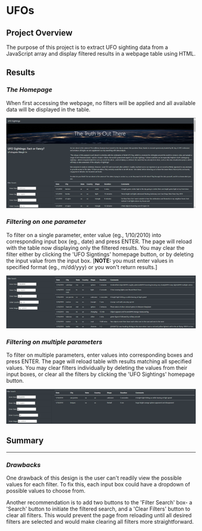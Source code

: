 # UFOs
## **Project Overview**
The purpose of this project is to extract UFO sighting data from a JavaScript array and display filtered results in a webpage table using HTML.

## **Results**

### *The Homepage*

When first accessing the webpage, no filters will be applied and all available data will be displayed in the table.

![Homepage](resources/homepage.png)

### *Filtering on one parameter*

To filter on a single parameter, enter value (eg., 1/10/2010) into corresponding input box (eg., date) and press ENTER. The page will reload with the table now displaying only the filtered results. You may clear the filter either by clicking the 'UFO Signtings' homepage button, or by deleting the input value from the input box. [**NOTE:** you must enter values in specified format (eg., m/dd/yyy) or you won't return results.]

![Single Filter](resources/filterSing.png) 

### *Filtering on multiple parameters*

To filter on multiple parameters, enter values into corresponding boxes and press ENTER. The page will reload table with results matching all specified values. You may clear filters individually by deleting the values from their input boxes, or clear all the filters by clicking the 'UFO Sightings' homepage button.  

![Multiple Filters](resources/filterMult.png) 


## Summary
***
### *Drawbacks*
One drawback of this design is the user can't readily view the possible values for each filter. To fix this, each input box could have a dropdown of possible values to choose from. 

Another recommendation is to add two buttons to the 'Filter Search' box- a 'Search' button to initiate the filtered search, and a 'Clear Filters' button to clear all filters. This would prevent the page from reloading until all desired filters are selected and would make clearing all filters more straightforward. 